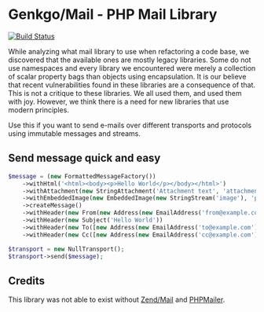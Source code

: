 # Genkgo/Mail - PHP Mail Library

[![Build Status](https://travis-ci.org/genkgo/mail.svg)](https://travis-ci.org/genkgo/mail)

While analyzing what mail library to use when refactoring a code base, we discovered that the available ones are mostly
legacy libraries. Some do not use namespaces and every library we encountered were merely a collection of scalar
property bags than objects using encapsulation. It is our believe that recent vulnerabilities found in these libraries
are a consequence of that. This is not a critique to these libraries. We all used them, and used them with joy. However,
we think there is a need for new libraries that use modern principles.

Use this if you want to send e-mails over different transports and protocols using immutable messages and streams.

## Send message quick and easy

```php
$message = (new FormattedMessageFactory())
    ->withHtml('<html><body><p>Hello World</p></body></html>')
    ->withAttachment(new StringAttachment('Attachment text', 'attachment.txt', new ContentType('plain/text')))
    ->withEmbeddedImage(new EmbeddedImage(new StringStream('image'), 'pixel.gif', new ContentType('image/gif'), new ContentID('123456'))
    ->createMessage()
    ->withHeader(new From(new Address(new EmailAddress('from@example.com'), 'name')))
    ->withHeader(new Subject('Hello World'))
    ->withHeader(new To([new Address(new EmailAddress('to@example.com'), 'name')]))
    ->withHeader(new Cc([new Address(new EmailAddress('cc@example.com'), 'name')]));

$transport = new NullTransport();
$transport->send($message);
```

## Credits

This library was not able to exist without [Zend/Mail](https://github.com/zendframework/zend-mail)
and [PHPMailer](https://github.com/PHPMailer/PHPMailer).
